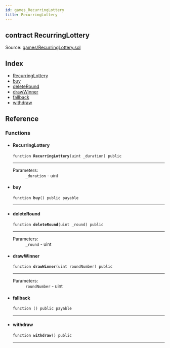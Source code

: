 ```yaml
---
id: games_RecurringLottery
title: RecurringLottery
---
```


<div class="contract-doc"><div class="contract"><h2 class="contract-header"><span class="contract-kind">contract</span> RecurringLottery</h2><div class="source">Source: <a href="https://github.com/FriendlyUser/solidity-smart-contracts//blob/v0.2.0/contracts/games/RecurringLottery.sol" target="_blank">games/RecurringLottery.sol</a></div></div><div class="index"><h2>Index</h2><ul><li><a href="games_RecurringLottery.html#RecurringLottery">RecurringLottery</a></li><li><a href="games_RecurringLottery.html#buy">buy</a></li><li><a href="games_RecurringLottery.html#deleteRound">deleteRound</a></li><li><a href="games_RecurringLottery.html#drawWinner">drawWinner</a></li><li><a href="games_RecurringLottery.html#">fallback</a></li><li><a href="games_RecurringLottery.html#withdraw">withdraw</a></li></ul></div><div class="reference"><h2>Reference</h2><div class="functions"><h3>Functions</h3><ul><li><div class="item function"><span id="RecurringLottery" class="anchor-marker"></span><h4 class="name">RecurringLottery</h4><div class="body"><code class="signature">function <strong>RecurringLottery</strong><span>(uint _duration) </span><span>public </span></code><hr/><dl><dt><span class="label-parameters">Parameters:</span></dt><dd><div><code>_duration</code> - uint</div></dd></dl></div></div></li><li><div class="item function"><span id="buy" class="anchor-marker"></span><h4 class="name">buy</h4><div class="body"><code class="signature">function <strong>buy</strong><span>() </span><span>public </span><span>payable </span></code><hr/></div></div></li><li><div class="item function"><span id="deleteRound" class="anchor-marker"></span><h4 class="name">deleteRound</h4><div class="body"><code class="signature">function <strong>deleteRound</strong><span>(uint _round) </span><span>public </span></code><hr/><dl><dt><span class="label-parameters">Parameters:</span></dt><dd><div><code>_round</code> - uint</div></dd></dl></div></div></li><li><div class="item function"><span id="drawWinner" class="anchor-marker"></span><h4 class="name">drawWinner</h4><div class="body"><code class="signature">function <strong>drawWinner</strong><span>(uint roundNumber) </span><span>public </span></code><hr/><dl><dt><span class="label-parameters">Parameters:</span></dt><dd><div><code>roundNumber</code> - uint</div></dd></dl></div></div></li><li><div class="item function"><span id="fallback" class="anchor-marker"></span><h4 class="name">fallback</h4><div class="body"><code class="signature">function <strong></strong><span>() </span><span>public </span><span>payable </span></code><hr/></div></div></li><li><div class="item function"><span id="withdraw" class="anchor-marker"></span><h4 class="name">withdraw</h4><div class="body"><code class="signature">function <strong>withdraw</strong><span>() </span><span>public </span></code><hr/></div></div></li></ul></div></div></div>
